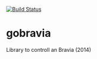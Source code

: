 [![Build Status](https://travis-ci.org/czerwe/gobravia.svg?branch=master)](https://travis-ci.org/czerwe/gobravia)

# gobravia
Library to controll an Bravia (2014)
